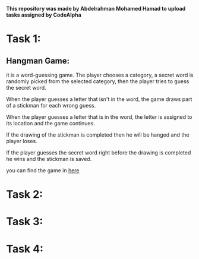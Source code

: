 **This repository  was made by Abdelrahman Mohamed Hamad to upload tasks assigned by CodeAlpha**

# Task 1:
## Hangman Game:

it is a word-guessing game.
The player chooses a category, a secret word is randomly picked from the selected category,
then the player tries to guess the secret word. 

When the player guesses a letter that isn't in the word, 
the game draws part of a stickman for each wrong guess.

When the player guesses a letter that is in the word,
the letter is assigned to its location and the game continues.

If the drawing of the stickman is completed then he will be hanged and the player loses.

If the player guesses the secret word right before the drawing is completed he wins and the stickman is saved.

you can find the game in [here](https://github.com/Abdelrahman822000/codealpha_tasks/tree/main/Task1_HangmanGame_Final_Version%201.5.5)

# Task 2:


# Task 3:


# Task 4:
